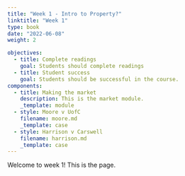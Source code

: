 ```yaml
---
title: "Week 1 - Intro to Property?"
linktitle: "Week 1"
type: book
date: "2022-06-08"
weight: 2

objectives:
  - title: Complete readings
    goal: Students should complete readings
  - title: Student success
    goal: Students should be successful in the course.
components:
  - title: Making the market
    description: This is the market module.
    _template: module
  - style: Moore v UofC
    filename: moore.md
    _template: case
  - style: Harrison v Carswell
    filename: harrison.md
    _template: case
---
```


Welcome to week 1! This is the page.